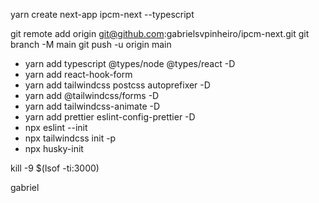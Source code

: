 yarn create next-app ipcm-next --typescript

git remote add origin git@github.com:gabrielsvpinheiro/ipcm-next.git
git branch -M main
git push -u origin main

- yarn add typescript @types/node @types/react -D
- yarn add react-hook-form
- yarn add tailwindcss postcss autoprefixer -D
- yarn add @tailwindcss/forms -D
- yarn add tailwindcss-animate -D
- yarn add prettier eslint-config-prettier -D
- npx eslint --init
- npx tailwindcss init -p
- npx husky-init

kill -9 $(lsof -ti:3000)

gabriel